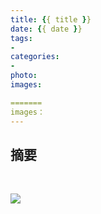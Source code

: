 ```yaml
---
title: {{ title }}
date: {{ date }}
tags:
-
categories:
-
photo: 
images: 

=======
images：
---
```

## 摘要
&ensp;&ensp;&ensp;&ensp;
&ensp;&ensp;&ensp;&ensp;
<!--more-->

<!-- HTML方式: 直接在 Markdown 文件中编写 HTML 来调用 -->
<!-- 其中 class="full-image" 是必须的 -->
<a href="http://img.hb.aicdn.com/2495276fbb11a92d56901a0766fb3b53f154b5041c889c-IwBZY3_fw658" target="_blank">
<img src="/image-url" class="full-image" />
</a>
<!--more-->
